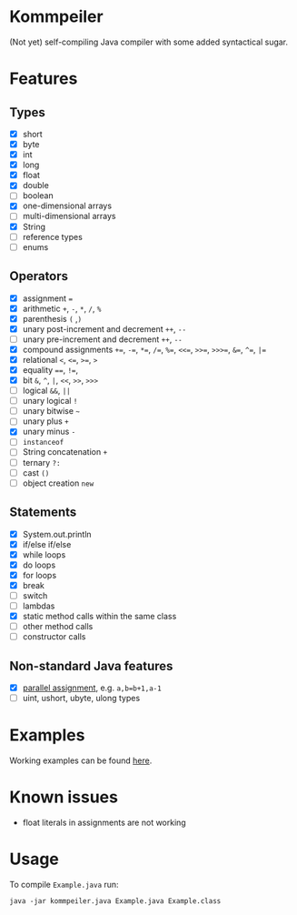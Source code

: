# Kommpeiler

(Not yet) self-compiling Java compiler with some added syntactical sugar.

# Features

## Types
- [X] short
- [X] byte
- [X] int
- [X] long
- [X] float
- [X] double
- [ ] boolean
- [X] one-dimensional arrays
- [ ] multi-dimensional arrays
- [X] String
- [ ] reference types
- [ ] enums

## Operators
- [X] assignment `=`
- [X] arithmetic `+`, `-`, `*`, `/`, `%`
- [X] parenthesis `(` ,`)`
- [X] unary post-increment and decrement `++`, `--`
- [ ] unary pre-increment and decrement `++`, `--`
- [X] compound assignments `+=`, `-=`, `*=`, `/=`, `%=`, `<<=`, `>>=`, `>>>=`, `&=`, `^=`, `|=`
- [X] relational `<`, `<=`, `>=`, `>`
- [X] equality `==`, `!=`,
- [X] bit `&`, `^`, `|`, `<<`, `>>`, `>>>`
- [ ] logical `&&`, `||`
- [ ] unary logical `!`
- [ ] unary bitwise `~`
- [ ] unary plus `+`
- [X] unary minus `-`
- [ ] `instanceof`
- [ ] String concatenation `+`
- [ ] ternary `?:`
- [ ] cast `()`
- [ ] object creation `new`

## Statements
- [X] System.out.println
- [X] if/else if/else
- [X] while loops
- [X] do loops
- [X] for loops
- [X] break
- [ ] switch
- [ ] lambdas
- [X] static method calls within the same class
- [ ] other method calls
- [ ] constructor calls

## Non-standard Java features
- [X] [parallel assignment](https://en.wikipedia.org/wiki/Assignment_(computer_science)#Parallel_assignment), e.g. `a,b=b+1,a-1`
- [ ] uint, ushort, ubyte, ulong types

# Examples
Working examples can be found [here](src/test/resources/io/github/martinschneider/kommpeiler/examples).

# Known issues
- float literals in assignments are not working

# Usage

To compile `Example.java` run:

`java -jar kommpeiler.java Example.java Example.class`
